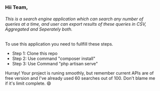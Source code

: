 <div>
  
<h3>Hii Team,</h3> 
<h6>This is a search engine application which can search any number of queries at a time, and user can export results of these queries in CSV, Aggregated and Seperately both. </h6>
<span>To use this application you need to fullfill these steps. </span>
<ul>
  <li>Step 1: Clone this repo</li>
<li>Step 2: Use command "composer install"</li>
<li>Step 3: Use Command "php artisan serve"</li>
  </ul>
Hurray! Your project is runing smoothly, but remember current APIs are of free version and I've already used 60 searches out of 100. Don't blame me if it's limit complete. 😄
